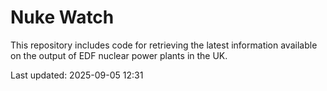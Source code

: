 # Nuke Watch

This repository includes code for retrieving the latest information available on the output of EDF nuclear power plants in the UK.

Last updated: 2025-09-05 12:31